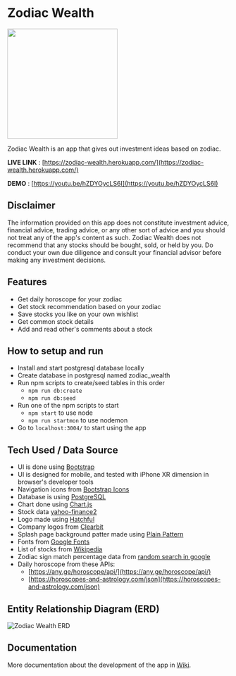 # Zodiac Wealth
<img src="https://user-images.githubusercontent.com/17814490/164056399-82eed53b-6f78-4e5d-8fc8-dda3b2080295.png" width=250 />

Zodiac Wealth is an app that gives out investment ideas based on zodiac.

**LIVE LINK** : [https://zodiac-wealth.herokuapp.com/](https://zodiac-wealth.herokuapp.com/)

**DEMO** : [https://youtu.be/hZDYOycLS6I](https://youtu.be/hZDYOycLS6I)

## Disclaimer
The information provided on this app does not constitute investment advice, financial advice, trading advice, or any other sort of advice and you should not treat any of the app's content as such. Zodiac Wealth does not recommend that any stocks should be bought, sold, or held by you. Do conduct your own due diligence and consult your financial advisor before making any investment decisions.

## Features
- Get daily horoscope for your zodiac
- Get stock recommendation based on your zodiac
- Save stocks you like on your own wishlist
- Get common stock details
- Add and read other's comments about a stock

## How to setup and run
- Install and start postgresql database locally
- Create database in postgresql named zodiac_wealth
- Run npm scripts to create/seed tables in this order
  - ```npm run db:create```
  - ```npm run db:seed```
- Run one of the npm scripts to start
  - ```npm start``` to use node
  - ```npm run startmon``` to use nodemon
- Go to ```localhost:3004/``` to start using the app

## Tech Used / Data Source
- UI is done using [Bootstrap](https://getbootstrap.com/)
- UI is designed for mobile, and tested with iPhone XR dimension in browser's developer tools
- Navigation icons from [Bootstrap Icons](https://icons.getbootstrap.com/)
- Database is using [PostgreSQL](https://www.postgresql.org/)
- Chart done using [Chart.js](https://www.chartjs.org/)
- Stock data [yahoo-finance2](https://www.npmjs.com/package/yahoo-finance2)
- Logo made using [Hatchful](https://hatchful.shopify.com/)
- Company logos from [Clearbit](https://logo.clearbit.com)
- Splash page background patter made using [Plain Pattern](http://www.kennethcachia.com/plain-pattern/)
- Fonts from [Google Fonts](https://fonts.google.com/share?selection.family=Assistant) 
- List of stocks from [Wikipedia](https://en.wikipedia.org/wiki/List_of_S%26P_500_companies) 
- Zodiac sign match percentage data from [random search in google](http://lifescienceglobal.com/social/29-dating-23/zodiac-signs-dates-love-compatibility.php)
- Daily horoscope from these APIs:
  - [https://any.ge/horoscope/api/](https://any.ge/horoscope/api/)
  - [https://horoscopes-and-astrology.com/json](https://horoscopes-and-astrology.com/json)

## Entity Relationship Diagram (ERD)
![Zodiac Wealth ERD](https://user-images.githubusercontent.com/17814490/164978387-833dab0d-d118-419b-b90f-6d1fab9ceb52.png)

## Documentation
More documentation about the development of the app in [Wiki](https://github.com/hertantoirawan/zodiac-wealth/wiki).

